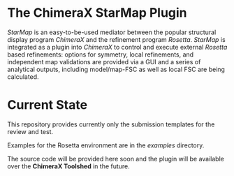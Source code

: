 # The ChimeraX StarMap Plugin

*StarMap* is an easy-to-be-used mediator between the popular structural display program *ChimeraX* and the refinement program *Rosetta*.
*StarMap* is integrated as a plugin into *ChimeraX* to control and execute external *Rosetta* based refinements: options for symmetry,
local refinements, and independent map validations are provided via a GUI and a series of analytical outputs,
including model/map-FSC as well as local FSC are being calculated.

# Current State

This repository provides currently only the submission templates for the review and test.

Examples for the Rosetta environment are in the *examples* directory.

The source code will be provided here soon and the plugin will be available over the **ChimeraX Toolshed** in the future.

